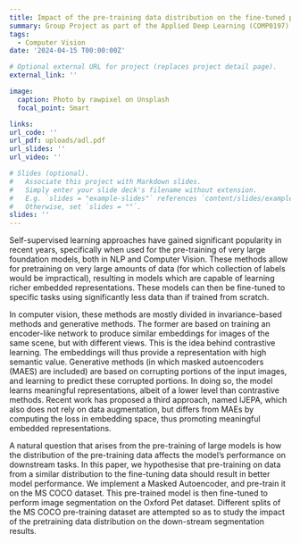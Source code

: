 ```yaml
---
title: Impact of the pre-training data distribution on the fine-tuned performance of Masked Autoencoders
summary: Group Project as part of the Applied Deep Learning (COMP0197) module at UCL.
tags:
  - Computer Vision
date: '2024-04-15 T00:00:00Z'

# Optional external URL for project (replaces project detail page).
external_link: ''

image:
  caption: Photo by rawpixel on Unsplash
  focal_point: Smart

links:
url_code: ''
url_pdf: uploads/adl.pdf
url_slides: ''
url_video: ''

# Slides (optional).
#   Associate this project with Markdown slides.
#   Simply enter your slide deck's filename without extension.
#   E.g. `slides = "example-slides"` references `content/slides/example-slides.md`.
#   Otherwise, set `slides = ""`.
slides: ''
---
```


Self-supervised learning approaches have gained significant popularity in recent
years, specifically when used for the pre-training of very large foundation models,
both in NLP and Computer Vision. These methods allow for pretraining on very large amounts of data (for which collection of labels would be
impractical), resulting in models which are capable of learning richer embedded
representations. These models can then be fine-tuned to specific tasks using
significantly less data than if trained from scratch.

In computer vision, these methods are mostly divided in invariance-based
methods and generative methods. The former are based on training an encoder-like network to produce similar embeddings for images of the
same scene, but with different views. This is the idea behind contrastive learning. The embeddings will thus provide a representation with high semantic
value. Generative methods (in which masked autoencoders (MAES) are
included) are based on corrupting portions of the input images, and learning
to predict these corrupted portions. In doing so, the model learns meaningful
representations, albeit of a lower level than contrastive methods. Recent work
has proposed a third approach, named IJEPA, which also does not rely on
data augmentation, but differs from MAEs by computing the loss in embedding
space, thus promoting meaningful embedded representations.

A natural question that arises from the pre-training of large models is how
the distribution of the pre-training data affects the model’s performance on
downstream tasks. In this paper, we hypothesise that pre-training on data
from a similar distribution to the fine-tuning data should result in better model
performance. We implement a Masked Autoencoder, and pre-train it on the
MS COCO dataset. This pre-trained model is then fine-tuned to perform
image segmentation on the Oxford Pet dataset. Different splits of the MS
COCO pre-training dataset are attempted so as to study the impact of the pretraining data distribution on the down-stream segmentation results.
